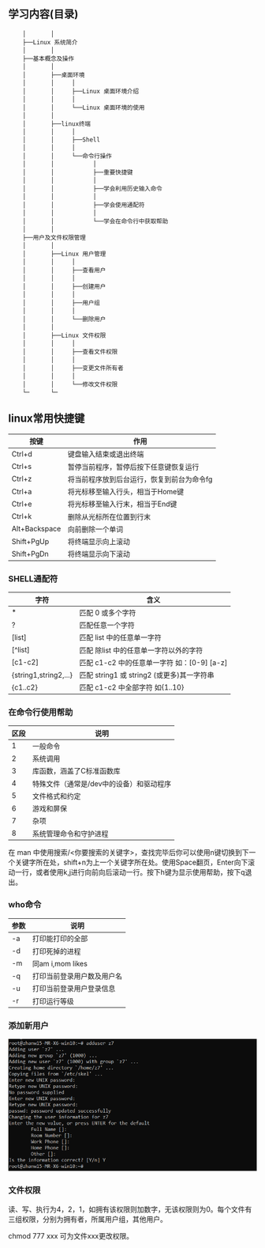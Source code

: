 
## 学习内容(目录)
```
    │       │
    ├──Linux 系统简介
    │       │
    ├──基本概念及操作
    │       │
    │       ├──桌面环境
    │       │     │
    │       │     ├──Linux 桌面环境介绍
    │       │     │
    │       │     └──Linux 桌面环境的使用
    │       │
    │       ├──linux终端
    │       │     │
    │       │     ├──Shell
    │       │     │
    │       │     └──命令行操作
    │       │           │
    │       │           ├──重要快捷键
    │       │           │
    │       │           ├──学会利用历史输入命令
    │       │           │
    │       │           ├──学会使用通配符
    │       │           │
    │       │           └──学会在命令行中获取帮助
    │       │    
    ├──用户及文件权限管理
    │       │
    │       ├──Linux 用户管理
    │       │     │
    │       │     ├──查看用户
    │       │     │
    │       │     ├──创建用户
    │       │     │
    │       │     ├──用户组
    │       │     │
    │       │     └──删除用户
    │       │
    │       ├──Linux 文件权限
    │       │     │
    │       │     ├──查看文件权限
    │       │     │
    │       │     ├──变更文件所有者
    │       │     │
    │       │     └──修改文件权限
    └─      └─
```

## linux常用快捷键

按键 | 作用
-|- 
Ctrl+d	 | 键盘输入结束或退出终端 |
Ctrl+s	 | 暂停当前程序，暂停后按下任意键恢复运行 |
Ctrl+z	 | 将当前程序放到后台运行，恢复到前台为命令fg |
Ctrl+a	 | 将光标移至输入行头，相当于Home键 |
Ctrl+e	 | 将光标移至输入行末，相当于End键 |
Ctrl+k	 | 删除从光标所在位置到行末 |
Alt+Backspace	 |向前删除一个单词 |
Shift+PgUp	 |将终端显示向上滚动 |
Shift+PgDn	 |将终端显示向下滚动 |

### SHELL通配符
字符 | 含义
-|- 
*	 |匹配 0 或多个字符 |
?	 |匹配任意一个字符 |
[list]	 |匹配 list 中的任意单一字符 |
[^list]	 |匹配 除list 中的任意单一字符以外的字符 |
[c1-c2]	 |匹配 c1-c2 中的任意单一字符 如：[0-9] [a-z] |
{string1,string2,...}	 |匹配 string1 或 string2 (或更多)其一字符串 |
{c1..c2}	 |匹配 c1-c2 中全部字符 如{1..10} |

### 在命令行使用帮助
区段 |说明
-|-
1	|一般命令 |
2	|系统调用 |
3	|库函数，涵盖了C标准函数库 |
4	|特殊文件（通常是/dev中的设备）和驱动程序 |
5	|文件格式和约定 |
6	|游戏和屏保 |
7	|杂项 |
8	|系统管理命令和守护进程 |
在 man 中使用搜索/<你要搜索的关键字>，查找完毕后你可以使用n键切换到下一个关键字所在处，shift+n为上一个关键字所在处。使用Space翻页，Enter向下滚动一行，或者使用k,j进行向前向后滚动一行。按下h键为显示使用帮助，按下q退出。

### who命令
参数 |说明
-|-
-a	|打印能打印的全部 |
-d	|打印死掉的进程 |
-m	|同am i,mom likes |
-q	|打印当前登录用户数及用户名 |
-u	|打印当前登录用户登录信息 |
-r	|打印运行等级 |

### 添加新用户
![](./Pics/linux_3_1.png)

### 文件权限
读、写、执行为4，2，1，如拥有该权限则加数字，无该权限则为0。每个文件有三组权限，分别为拥有者，所属用户组，其他用户。

chmod 777 xxx 可为文件xxx更改权限。
